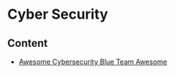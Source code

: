 # Cyber Security

<!--
https://app.pluralsight.com/library/courses/cyber-security-essentials/table-of-contents
https://github.com/ashemery/exploitation-course
-->

## Content

- [Awesome Cybersecurity Blue Team Awesome](https://github.com/fabacab/awesome-cybersecurity-blueteam)

